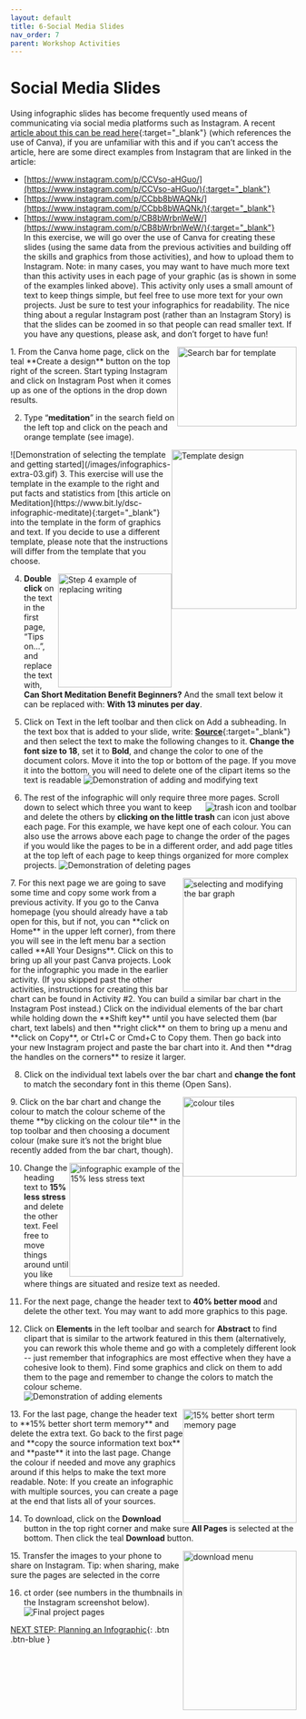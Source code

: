 ```yaml
---
layout: default
title: 6-Social Media Slides
nav_order: 7
parent: Workshop Activities
---
```

# Social Media Slides
Using infographic slides has become frequently used means of communicating via social media platforms such as Instagram. A recent [article about this can be read here](https://www.washingtonpost.com/technology/2020/08/15/instagram-race-activism-slideshow-graphics/){:target="_blank"} (which references the use of Canva), if you are unfamiliar with this and if you can’t access the article, here are some direct examples from Instagram that are linked in the article: 
  - [https://www.instagram.com/p/CCVso-aHGuo/](https://www.instagram.com/p/CCVso-aHGuo/){:target="_blank"}
  - [https://www.instagram.com/p/CCbb8bWAQNk/](https://www.instagram.com/p/CCbb8bWAQNk/){:target="_blank"}
  - [https://www.instagram.com/p/CB8bWrbnWeW/](https://www.instagram.com/p/CB8bWrbnWeW/){:target="_blank"}<br>
In  this exercise, we will go over the use of Canva for creating these slides (using the same data from the previous activities and building off the skills and graphics from those activities), and how to upload them to Instagram. Note: in many cases, you may want to have much more text than this activity uses in each page of your graphic (as is shown in some of the examples linked above). This activity only uses a small amount of text to keep things simple, but feel free to use more text for your own projects. Just be sure to test your infographics for readability. The nice thing about a regular Instagram post (rather than an Instagram Story) is that the slides can be zoomed in so that people can read smaller text. If you have any questions, please ask, and don’t forget to have fun!

<img src="images//infographics-media-01.png" style="float:right;width:210px;height:140px;" alt="Search bar for template"> 
1. From the Canva home page, click on the teal **Create a design** button on the top right of the screen. Start typing Instagram and click on Instagram Post when it comes up  as one of the  options in the drop down results.

2. Type “**meditation**” in the search field on the left top and click on the peach and orange template (see image).
<img src="images//infographics-media-02.png" style="float:right;width:220px;height:280px;" alt="Template design"> 
![Demonstration of selecting the template and getting started](/images/infographics-extra-03.gif)
3. This exercise will use the template in the example to the right and put facts and statistics from [this article on Meditation](https://www.bit.ly/dsc-infographic-meditate){:target="_blank"}  into the template in the form of graphics and text. If you decide to use a different template, please note that the instructions will differ from the template that you choose.

4. <img src="images//infographics-media-04.png" style="float:right;width:200px;height:200px;" alt="Step 4 example of replacing writing"> **Double click** on the text in the first page, “Tips on...”, and replace the text with, **Can Short Meditation Benefit Beginners?**  And the small text below it can be replaced with: **With 13 minutes per day**. 

5. Click on Text in the left toolbar and then click on Add a subheading. In the text box that is added to your slide, write: **[Source](https://www.bit.ly/dsc-infographic-meditate)**{:target="_blank"} and then select the text to make the following changes to it. **Change the font size to 18**, set it to **Bold**, and change the color to one of the document colors. Move it into the top or bottom of the page. If you move it into the bottom, you will need to delete one of the clipart items so the text is readable
![Demonstration of adding and modifying text](/images/infographics-media-06.gif)

6. The rest of the infographic will only require three more pages.<img src="images//infographics-media-05.png" style="float:right" alt="trash icon and toolbar">  Scroll down to select which three you want to keep and delete the others by **clicking on the little trash** can icon just above each page. For this example, we have kept one of each colour. You can also use the arrows above each page to change the order of the pages if you would like the pages to be in a different order, and add page titles at the top left of each page to keep things organized for more complex projects.
![Demonstration of deleting pages](/images/infographics-media-09.gif)
<img src="images//infographics-media-08.png" style="float:right;width:200px;height:200px;" alt="selecting and modifying the bar graph">
7. For this next page we are going to save some time and copy some work from a previous activity. If you go to the Canva homepage (you should already have a tab open for this, but if not, you can **click on Home** in the upper left corner), from there you will see in the left menu bar a section called **All Your Designs**. Click on this to bring up all your past Canva projects. Look for the infographic you made in the earlier activity. (If you skipped past the other activities, instructions for creating this bar chart can be found in Activity #2. You can build a similar bar chart in the Instagram Post instead.) Click on the individual elements of the bar chart while holding down the **Shift key** until you have selected them (bar chart, text labels) and then **right click** on them to bring up a menu and **click on Copy**, or Ctrl+C or Cmd+C to Copy them. Then go back into your new Instagram project and paste the bar chart into it. And then **drag the handles on the corners** to resize it larger.

8. Click on the individual text labels over the bar chart and **change the font** to match the secondary font in this theme (Open Sans).
<img src="images//infographics-media-10.png" style="float:right;width:200px;height:140px;" alt="colour tiles">
9. Click on the bar chart and change the colour to match the colour scheme of the theme **by clicking on the colour tile** in the top toolbar and then choosing a document colour (make sure it’s not the bright blue recently added from the bar chart, though).   

10. <img src="images//infographics-media-11.png" style="float:right;width:200px;height:200px;" alt="infographic example of the 15% less stress text">Change the heading text to **15% less stress** and delete the other text. Feel free to move things around until you like where things are situated and resize text as needed. 

11. For the next page, change the header text to **40% better mood** and delete the other text. You may want to add more graphics to this page. 

12. Click on **Elements** in the left toolbar and search for **Abstract** to find clipart that is similar to the artwork featured in this them (alternatively, you can rework this whole theme and go with a completely different look -- just remember that infographics are most effective when they have a cohesive look to them). Find some graphics and click on them to add them to the page and remember to change the colors to match the colour scheme.<br>
![Demonstration of adding elements](/images/infographics-media-12.gif)
<img src="images//infographics-media-13.png" style="float:right;width:200px;height:200px;" alt="15% better short term memory page">
13. For the last page, change the header text to **15% better short term memory** and delete the extra text. Go back to the first page and **copy the source information text box** and **paste** it into the last page. Change the colour if needed and move any graphics around if this helps to make the text more readable. Note: If you create an infographic with multiple sources, you can create a page at the end that lists all of your sources.

14. To download, click on the **Download** button in the top right corner and make sure **All Pages** is selected at the bottom. Then click the teal **Download** button. 
<img src="images//infographics-media-14.png" style="float:right;width:200px;height:280px;" alt="download menu">
15. Transfer the images to your phone to share on Instagram. Tip: when sharing, make sure the pages are selected in the corre

16. ct order (see numbers in the thumbnails in the Instagram screenshot below). 
![Final project pages](/images/infographics-media-15.jpeg)

[NEXT STEP: Planning an Infographic](canva-infographic-plan.html){: .btn .btn-blue }
